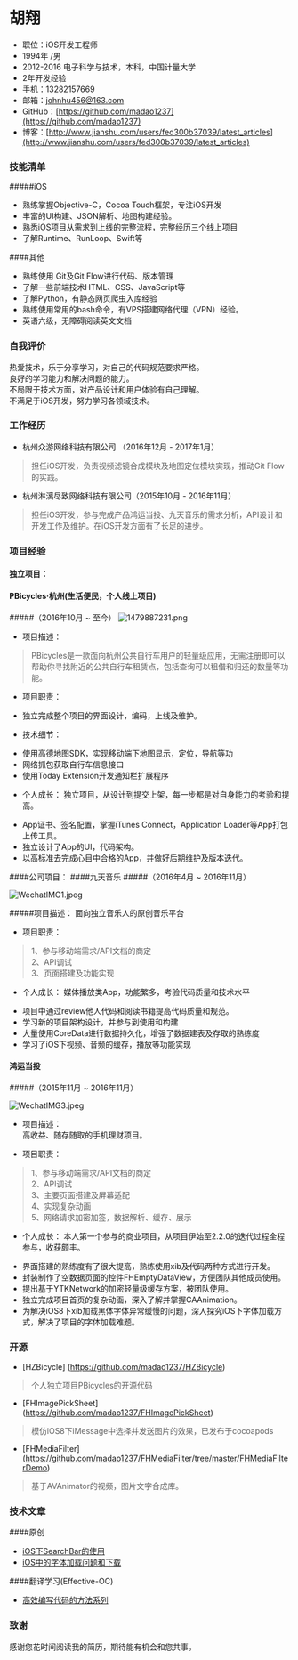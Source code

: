 # 胡翔


- 职位：iOS开发工程师
- 1994年 /男
- 2012-2016 电子科学与技术，本科，中国计量大学
- 2年开发经验
- 手机：13282157669
- 邮箱：johnhu456@163.com
- GitHub：[https://github.com/madao1237](https://github.com/madao1237)  
- 博客：[http://www.jianshu.com/users/fed300b37039/latest_articles](http://www.jianshu.com/users/fed300b37039/latest_articles)

### 技能清单
#####iOS
- 熟练掌握Objective-C，Cocoa Touch框架，专注iOS开发
- 丰富的UI构建、JSON解析、地图构建经验。
- 熟悉iOS项目从需求到上线的完整流程，完整经历三个线上项目
- 了解Runtime、RunLoop、Swift等  

####其他
- 熟练使用 Git及Git Flow进行代码、版本管理 
- 了解一些前端技术HTML、CSS、JavaScript等
- 了解Python，有静态网页爬虫入库经验
- 熟练使用常用的bash命令，有VPS搭建网络代理（VPN）经验。
- 英语六级，无障碍阅读英文文档

### 自我评价
>
热爱技术，乐于分享学习，对自己的代码规范要求严格。  
良好的学习能力和解决问题的能力。  
不局限于技术方面，对产品设计和用户体验有自己理解。  
不满足于iOS开发，努力学习各领域技术。

### 工作经历
- 杭州众游网络科技有限公司 （2016年12月 -  2017年1月）
  
 >担任iOS开发，负责视频滤镜合成模块及地图定位模块实现，推动Git Flow的实践。
- 杭州淋漓尽致网络科技有限公司（2015年10月 -  2016年11月）  
 >担任iOS开发，参与完成产品鸿运当投、九天音乐的需求分析，API设计和开发工作及维护。在iOS开发方面有了长足的进步。



### 项目经验


#### 独立项目：
#### PBicycles·杭州(生活便民，个人线上项目)
#####（2016年10月 ~ 至今）
![1479887231.png](http://upload-images.jianshu.io/upload_images/1683504-9478f13d041aa9be.png?imageMogr2/auto-orient/strip%7CimageView2/2/w/1240)   

* 项目描述：  

>PBicycles是一款面向杭州公共自行车用户的轻量级应用，无需注册即可以帮助你寻找附近的公共自行车租赁点，包括查询可以租借和归还的数量等功能。  

* 项目职责：  
 - 独立完成整个项目的界面设计，编码，上线及维护。
* 技术细节：
 - 使用高德地图SDK，实现移动端下地图显示，定位，导航等功  
 - 网络抓包获取自行车信息接口  
 - 使用Today Extension开发通知栏扩展程序    
* 个人成长：
独立项目，从设计到提交上架，每一步都是对自身能力的考验和提高。  
 - App证书、签名配置，掌握iTunes Connect，Application Loader等App打包上传工具。  
 - 独立设计了App的UI，代码架构。    
 - 以高标准去完成心目中合格的App，并做好后期维护及版本迭代。
 
####公司项目：
####九天音乐
#####（2016年4月 ~ 2016年11月）  

![WechatIMG1.jpeg](http://upload-images.jianshu.io/upload_images/1683504-c1e5fb676023b733.jpeg?imageMogr2/auto-orient/strip%7CimageView2/2/w/1240)  

#####项目描述：
面向独立音乐人的原创音乐平台  

* 项目职责： 

>1、参与移动端需求/API文档的商定  
2、API调试  
3、页面搭建及功能实现

* 个人成长：
媒体播放类App，功能繁多，考验代码质量和技术水平   
 - 项目中通过review他人代码和阅读书籍提高代码质量和规范。  
 - 学习新的项目架构设计，并参与到使用和构建  
 - 大量使用CoreData进行数据持久化，增强了数据建表及存取的熟练度   
 - 学习了iOS下视频、音频的缓存，播放等功能实现
 
 
#### 鸿运当投
#####（2015年11月 ~ 2016年11月）   

![WechatIMG3.jpeg](http://upload-images.jianshu.io/upload_images/1683504-13895fb09aaf5371.jpeg?imageMogr2/auto-orient/strip%7CimageView2/2/w/1240)  

* 项目描述：  
高收益、随存随取的手机理财项目。  

* 项目职责：
> 1、参与移动端需求/API文档的商定  
2、API调试  
3、主要页面搭建及屏幕适配  
4、实现复杂动画  
5、网络请求加密加签，数据解析、缓存、展示 
* 个人成长：
本人第一个参与的商业项目，从项目伊始至2.2.0的迭代过程全程参与，收获颇丰。  
 - 界面搭建的熟练度有了很大提高，熟练使用xib及代码两种方式进行开发。  
 - 封装制作了空数据页面的控件FHEmptyDataView，方便团队其他成员使用。  
 - 提出基于YTKNetwork的加密轻量级缓存方案，被团队使用。  
 - 独立完成项目首页的复杂动画，深入了解并掌握CAAnimation。
 - 为解决iOS8下xib加载黑体字体异常缓慢的问题，深入探究iOS下字体加载方式，解决了项目的字体加载难题。


### 开源

 - [HZBicycle] (https://github.com/madao1237/HZBicycle)   
 
 > 个人独立项目PBicycles的开源代码
 - [FHImagePickSheet] (https://github.com/madao1237/FHImagePickSheet)     
 > 模仿iOS8下iMessage中选择并发送图片的效果，已发布于cocoapods   
 - [FHMediaFilter] (https://github.com/madao1237/FHMediaFilter/tree/master/FHMediaFilterDemo)
 > 基于AVAnimator的视频，图片文字合成库。
 
### 技术文章
####原创
- [iOS下SearchBar的使用](http://www.jianshu.com/p/11b141e2605b )  
- [iOS中的字体加载问题和下载](http://www.jianshu.com/p/065c9915893a )  

####翻译学习(Effective-OC)
- [高效编写代码的方法系列](http://www.jianshu.com/notebooks/4024209/latest)   

### 致谢
感谢您花时间阅读我的简历，期待能有机会和您共事。
